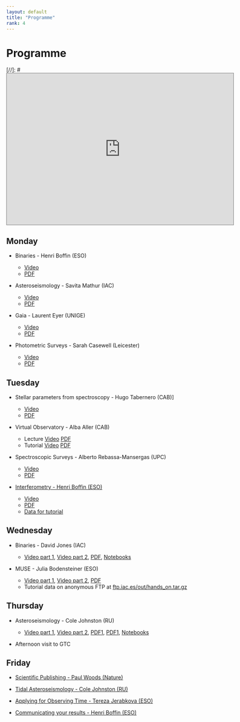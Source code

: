 ```yaml
---
layout: default
title: "Programme"
rank: 4
---
```

# Programme


[//]: # <iframe src="https://calendar.google.com/calendar/embed?height=600&wkst=1&bgcolor=%23ffffff&ctz=Europe%2FLondon&src=ZGF2aWRqb25lcy5wbmVAZ21haWwuY29t&src=YWRkcmVzc2Jvb2sjY29udGFjdHNAZ3JvdXAudi5jYWxlbmRhci5nb29nbGUuY29t&src=teieuisbgnsqc60cblp5bas1c4%40group.calendar.google.com&" style="border:solid 1px #777" width="600" height="400" frameborder="0" scrolling="no"></iframe>

## Monday

* Binaries - Henri Boffin (ESO)
  * [Video](https://www.youtube.com/watch?v=skrXAe9uyoM)
  * [PDF](pdfs/Binaries_Boffin.pdf)

* Asteroseismology - Savita Mathur (IAC)
  * [Video](https://www.youtube.com/watch?v=BWbtQ_SwLUQ)
  * [PDF](pdfs/Mathur.pdf)

* Gaia - Laurent Eyer (UNIGE)
  * [Video](https://www.youtube.com/watch?v=Zh5uZLKs8iE)
  * [PDF](ComingSoon.md)

* Photometric Surveys - Sarah Casewell (Leicester)
  * [Video](https://www.youtube.com/watch?v=Bur1eN5eFXM)
  * [PDF](pdfs/Casewell.pdf)

## Tuesday

* Stellar parameters from spectroscopy - Hugo Tabernero (CAB)]
  * [Video](https://www.youtube.com/watch?v=49XSRGdEkh0)
  * [PDF](ComingSoon.md)

* Virtual Observatory - Alba Aller (CAB)
  * Lecture [Video](https://www.youtube.com/watch?v=myfEoiYqpsQ) [PDF](pdfs/Aller.pdf)
  * Tutorial [Video](https://www.youtube.com/watch?v=Td5dOL7XmkY) [PDF](pdfs/vosa.pdf)

* Spectroscopic Surveys - Alberto Rebassa-Mansergas (UPC)
  * [Video](https://www.youtube.com/watch?v=h0t84ILQxxI)
  * [PDF](pdfs/Rebassa-Mansergas.pdf)

* [Interferometry - Henri Boffin (ESO)](ComingSoon.md)
  * [Video](https://www.youtube.com/watch?v=AFdOfhpTusg)
  * [PDF](pdfs/Interferometry_Boffin.pdf)
  * [Data for tutorial](Interferometry.md)

## Wednesday

* Binaries - David Jones (IAC)
  * [Video part 1](https://www.youtube.com/watch?v=WPHqVyHY6bE), [Video part 2](https://www.youtube.com/watch?v=Ax-btGSrf7s), [PDF](pdfs/Binaries_Jones.pdf),  [Notebooks](Dave.md)

* MUSE - Julia Bodensteiner (ESO)
  * [Video part 1](https://www.youtube.com/watch?v=GD11Z6xX09o), [Video part 2](https://www.youtube.com/watch?v=bbpi1HSwD1U), [PDF](pdfs/Bodensteiner.pdf)
  * Tutorial data on anonymous FTP at [ftp.iac.es/out/hands_on.tar.gz](ftp://ftp.iac.es/out/hands_on.tar.gz)


## Thursday

* Asteroseismology - Cole Johnston (RU)
  * [Video part 1](ComingSoon.md), [Video part 2](ComingSoon.md), [PDF1](pdfs/Johnston_I.pdf), [PDF1](pdfs/Johnston_II.pdf), [Notebooks](Cole.md)

* Afternoon visit to GTC


## Friday

* [Scientific Publishing - Paul Woods (Nature)](ComingSoon.md)

* [Tidal Asteroseismology - Cole Johnston (RU)](ComingSoon.md)

* [Applying for Observing Time - Tereza Jerabkova (ESO)](ComingSoon.md)

* [Communicating your results - Henri Boffin (ESO)](ComingSoon.md)

<!-- *

[Test notebook](notebooks/Dave/test.md)
## Topics covered

### Binaries
* Henri Boffin
* David Jones

### Asteroseismology
* Cole Johnston
* Savita Mathur

### Instrumentation and techniques
* Julia Bodensteiner
* Henri Boffin
* Tereza Jerabkova

### Surveys
* Sarah Casewell
* Laurent Eyer
* Alberto Rebassa-Mansergas

### Virtual Observatory
* Alba Aller

### Stellar parameters from spectroscopy
* Hugo Tabernero

### Publishing practices
* Henri Boffin
* Paul Woods

-->
